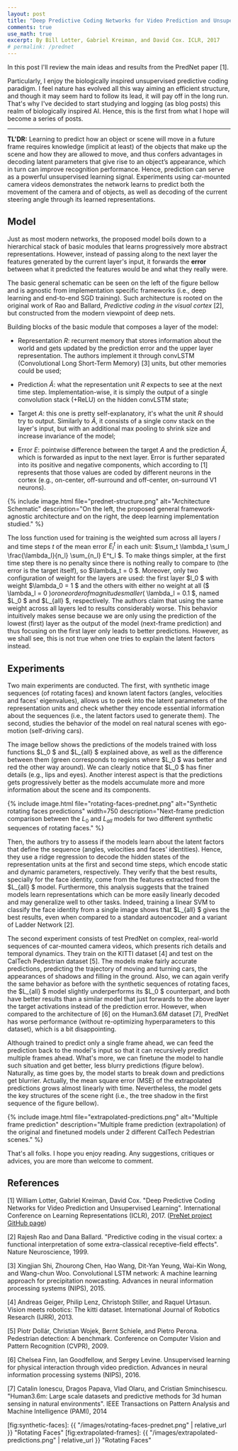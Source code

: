 ```yaml
---
layout: post
title: "Deep Predictive Coding Networks for Video Prediction and Unsupervised Learning"
comments: true
use_math: true
excerpt: By Bill Lotter, Gabriel Kreiman, and David Cox. ICLR, 2017
# permalink: /prednet
---
```


In this post I'll review the main ideas and results from the PredNet paper [1].

Particularly, I enjoy the biologically inspired unsupervised predictive coding paradigm. I feel nature has evolved all this way aiming an efficient structure, and though it may seem hard to follow its lead, it will pay off in the long run. That's why I've decided to start studying and logging (as blog posts) this realm of biologically inspired AI. Hence, this is the first from what I hope will become a series of posts.

------

**TL'DR:**
Learning to predict how an object or scene will move in a future frame requires knowledge (implicit at least) of the objects that make up the scene and how they are allowed to move, and thus confers advantages in decoding latent parameters that give rise to an object’s appearance, which in turn can improve recognition performance. Hence, prediction can serve as a powerful unsupervised learning signal. Experiments using car-mounted camera videos demonstrates the network learns to predict both the movement of the camera and of objects, as well as decoding of the current steering angle through its learned representations.

**Model**
------

Just as most modern networks, the proposed model boils down to a hierarchical stack of basic modules that learns progressively more abstract representations. However, instead of passing along to the next layer the features generated by the current layer's input, it forwards the **error** between what it predicted the features would be and what they really were.

The basic general schematic can be seen on the left of the figure bellow and is agnostic from implementation specific frameworks (i.e., deep learning and end-to-end SGD training). Such architecture is rooted on the original work of Rao and Ballard, *Predictive coding in the visual cortex* [2], but constructed from the modern viewpoint of deep nets.

Building blocks of the basic module that composes a layer of the model:

* Representation *R*: recurrent memory that stores information about the world and gets updated by the prediction error and the upper layer representation. The authors implement it through convLSTM (Convolutional Long Short-Term Memory) [3] units, but other memories could be used;

* Prediction *Â*: what the representation unit *R* expects to see at the next time step. Implementation-wise, it is simply the output of a single convolution stack (+ReLU) on the hidden convLSTM state;

* Target *A*: this one is pretty self-explanatory, it's what the unit *R* should try to output. Similarly to *Â*, it consists of a single conv stack on the layer's input, but with an additional max pooling to shrink size and increase invariance of the model;

* Error *E*: pointwise difference between the target *A* and the prediction *Â*, which is forwarded as input to the next layer. Error is further separated into its positive and negative components, which according to [1] represents that those values are coded by different neurons in the cortex (e.g., on-center, off-surround and off-center, on-surround V1 neurons).

{% include image.html file="prednet-structure.png" alt="Architecture Schematic"
description="On the left, the proposed general framework-agnostic architecture and on the right, the deep learning implementation studied." %}

The loss function used for training is the weighted sum across all layers  $l$ and time steps  $t$ of the mean error  $E^t_l$ in each unit:  $\sum_t \lambda_t \sum_l \frac{\lambda_l}{n_l} \sum_{n_l} E^t_l $. To make things simpler, at the first time step there is no penalty since there is nothing really to compare to (the error is the target itself), so  $\lambda_t = 0 $. Moreover, only two configuration of weight for the layers are used: the first layer  $l_0 $ with weight  $\lambda_0 = 1  $ and the others with either no weight at all ($ \lambda_l = 0  $) or one order of magnitude smaller ($ \lambda_l = 0.1  $, named  $L_0 $ and  $L_{all} $, respectively. The authors claim that using the same weight across all layers led to results considerably worse. This behavior intuitively makes sense because we are only using the prediction of the lowest (first) layer as the output of the model (next-frame prediction) and thus focusing on the first layer only leads to better predictions. However, as we shall see, this is not true when one tries to explain the latent factors instead.

**Experiments**
------

Two main experiments are conducted. The first, with synthetic image sequences (of rotating faces) and known latent factors (angles, velocities and faces' eigenvalues), allows us to peek into the latent parameters of the representation units and check whether they encode essential information about the sequences (i.e., the latent factors used to generate them). The second, studies the behavior of the model on real natural scenes with ego-motion (self-driving cars).

The image bellow shows the predictions of the models trained with loss functions  $L_0 $ and  $L_{all} $ explained above, as well as the difference between them (green corresponds to regions where  $L_0 $ was better and red the other way around). We can clearly notice that  $L_0 $ has finer details (e.g., lips and eyes). Another interest aspect is that the predictions gets progressively better as the models accumulate more and more information about the scene and its components.

{% include image.html file="rotating-faces-prednet.png" alt="Synthetic rotating faces predictions" width=750
description="Next-frame prediction comparison between the $L_0$ and $L_{all}$ models for two different synthetic sequences of rotating faces." %}

Then, the authors try to assess if the models learn about the latent factors that define the sequence (angles, velocities and faces' identities). Hence, they use a ridge regression to decode the hidden states of the representation units at the first and second time steps, which encode static and dynamic parameters, respectively. They verify that the best results, specially for the face identity, come from the features extracted from the  $L_{all} $ model. Furthermore, this analysis suggests that the trained models learn representations which can be more easily linearly decoded and may generalize well to other tasks. Indeed, training a linear SVM to classify the face identity from a single image shows that  $L_{all} $ gives the best results, even when compared to a standard autoencoder and a variant of Ladder Network [2].

The second experiment consists of test PredNet on complex, real-world sequences of car-mounted camera videos, which presents rich details and temporal dynamics. They train on the KITTI dataset [4] and test on the CalTech Pedestrian dataset [5]. The models make fairly accurate predictions, predicting the trajectory of moving and turning cars, the appearances of shadows and filling in the ground. Also, we can again verify the same behavior as before with the synthetic sequences of rotating faces, the  $L_{all} $ model slightly underperforms its  $L_0 $ counterpart, and both have better results than a similar model that just forwards to the above layer the target activations instead of the prediction error. However, when compared to the architecture of [6] on the Human3.6M dataset [7], PredNet has worse performance (without re-optimizing hyperparameters to this dataset), which is a bit disappointing.

Although trained to predict only a single frame ahead, we can feed the prediction back to the model's input so that it can recursively predict multiple frames ahead. What's more, we can finetune the model to handle such situation and get better, less blurry predictions (figure below). Naturally, as time goes by, the model starts to break down and predictions get blurrier. Actually, the mean square error (MSE) of the extrapolated predictions grows almost linearly with time. Nevertheless, the model gets the key structures of the scene right (i.e., the tree shadow in the first sequence of the figure bellow).

{% include image.html file="extrapolated-predictions.png" alt="Multiple frame prediction"
description="Multiple frame prediction (extrapolation) of the original and finetuned models under 2 different CalTech Pedestrian scenes." %}

That's all folks. I hope you enjoy reading. Any suggestions, critiques or advices, you are more than welcome to comment.

**References**
------

[1] William Lotter, Gabriel Kreiman, David Cox. "Deep Predictive Coding Networks for Video Prediction and Unsupervised Learning". International Conference on Learning Representations (ICLR), 2017. ([PreNet project GitHub page](https://coxlab.github.io/prednet/))

[2] Rajesh Rao and Dana Ballard. "Predictive coding in the visual cortex: a functional interpretation of some extra-classical receptive-field effects". Nature Neuroscience, 1999.

[3] Xingjian Shi, Zhourong Chen, Hao Wang, Dit-Yan Yeung, Wai-Kin Wong, and Wang-chun Woo. Convolutional LSTM network: A machine learning approach for precipitation nowcasting. Advances in neural information processing systems (NIPS), 2015.

[4] Andreas Geiger, Philip Lenz, Christoph Stiller, and Raquel Urtasun. Vision meets robotics: The kitti dataset. International Journal of Robotics Research (IJRR), 2013.

[5] Piotr Dollár, Christian Wojek, Bernt Schiele, and Pietro Perona. Pedestrian detection: A benchmark. Conference on Computer Vision and Pattern Recognition (CVPR), 2009.

[6] Chelsea Finn, Ian Goodfellow, and Sergey Levine. Unsupervised learning for physical interaction through video prediction. Advances in neural information processing systems (NIPS), 2016.

[7] Catalin Ionescu, Dragos Papava, Vlad Olaru, and Cristian Sminchisescu. "Human3.6m: Large scale datasets and predictive methods for 3d human sensing in natural environments". IEEE Transactions on Pattern Analysis and Machine Intelligence (PAMI), 2014

[fig:synthetic-faces]: {{ "/images/rotating-faces-prednet.png"  | relative_url }} "Rotating Faces"
[fig:extrapolated-frames]: {{ "/images/extrapolated-predictions.png" | relative_url }}  "Rotating Faces"
